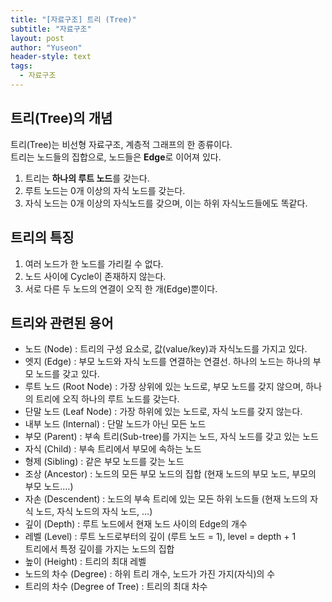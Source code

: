```yaml
---
title: "[자료구조] 트리 (Tree)"
subtitle: "자료구조"
layout: post
author: "Yuseon"
header-style: text
tags:
  - 자료구조
---
```


## 트리(Tree)의 개념
트리(Tree)는 비선형 자료구조, 계층적 그래프의 한 종류이다.  
트리는 노드들의 집합으로, 노드들은 **Edge**로 이어져 있다.  

1. 트리는 **하나의 루트 노드**를 갖는다.
2. 루트 노드는 0개 이상의 자식 노드를 갖는다.
3. 자식 노드는 0개 이상의 자식노드를 갖으며, 이는 하위 자식노드들에도 똑같다.


## 트리의 특징
1. 여러 노드가 한 노드를 가리킬 수 없다.
2. 노드 사이에 Cycle이 존재하지 않는다.
3. 서로 다른 두 노드의 연결이 오직 한 개(Edge)뿐이다.


## 트리와 관련된 용어
* 노드 (Node) : 트리의 구성 요소로, 값(value/key)과 자식노드를 가지고 있다.
* 엣지 (Edge) : 부모 노드와 자식 노드를 연결하는 연결선. 하나의 노드는 하나의 부모 노드를 갖고 있다.
* 루트 노드 (Root Node) : 가장 상위에 있는 노드로, 부모 노드를 갖지 않으며, 하나의 트리에 오직 하나의 루트 노드를 갖는다.
* 단말 노드 (Leaf Node) : 가장 하위에 있는 노드로, 자식 노드를 갖지 않는다.
* 내부 노드 (Internal)  : 단말 노드가 아닌 모든 노드
* 부모 (Parent) : 부속 트리(Sub-tree)를 가지는 노드, 자식 노드를 갖고 있는 노드
* 자식 (Child)  : 부속 트리에서 부모에 속하는 노드
* 형제 (Sibling) : 같은 부모 노드를 갖는 노드
* 조상 (Ancestor) : 노드의 모든 부모 노드의 집합 (현재 노드의 부모 노드, 부모의 부모 노드....)
* 자손 (Descendent) : 노드의 부속 트리에 있는 모든 하위 노드들 (현재 노드의 자식 노드, 자식 노드의 자식 노드, ...)
* 깊이 (Depth) : 루트 노드에서 현재 노드 사이의 Edge의 개수
* 레벨 (Level) : 루트 노드로부터의 깊이 (루트 노드 = 1), level = depth + 1  
                트리에서 특정 깊이를 가지는 노드의 집합
* 높이 (Height) : 트리의 최대 레벨
* 노드의 차수 (Degree) : 하위 트리 개수, 노드가 가진 가지(자식)의 수
* 트리의 차수 (Degree of Tree) : 트리의 최대 차수

